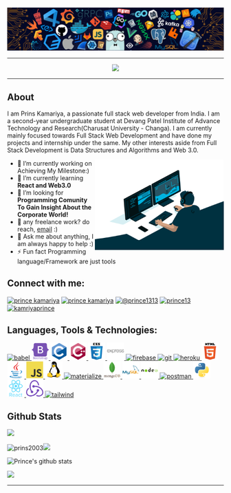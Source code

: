 
<!-- ----------- HEAD SECTION ------------ -->

![banner.png](./images/banner.png)
<hr>
<p align="center">
  <img src="https://readme-typing-svg.herokuapp.com?lines=Hey+There+%F0%9F%91%8B%2C+Nice+To+Meet+You;I+Am+Prins+Kamariya+%F0%9F%98%84;A+Full+Stack+Web+Developer+%F0%9F%92%BB;A+Problem+Solver+%F0%9F%95%B5;Loves+To+Build+Projects+%F0%9F%9B%A0">
</p>

<hr>

## About

I am Prins Kamariya, a passionate full stack web developer from India. I am a second-year undergraduate student at Devang Patel Institute of Advance Technology and Research(Charusat University - Changa). I am currently mainly focused towards Full Stack Web Development and have done my projects and internship under the same. My other interests aside from Full Stack Development is Data Structures and Algorithms and Web 3.0.


 <img align="right" alt="GIF" src="./images/code.gif" width="300" height="210" />
 
- 🔭 I’m currently working on Achieving My Milestone:)
- 🌱  I’m currently learning  **React and Web3.0**  
- 🤝  I’m looking for  **Programming Comunity To Gain Insight About the Corporate World!**
- 💼 any freelance work? do reach, [email](mailto:kamriyaprince@gmail.com) :)
- 💬 Ask me about anything, I am always happy to help :)
- ⚡ Fun fact Programming language/Framework are just tools


## Connect with me:
<p align="left">
<a href="https://github.com/prins2003" target="blank"><img align="center" src="https://raw.githubusercontent.com/rahuldkjain/github-profile-readme-generator/master/src/images/icons/Social/github.svg" alt="prince kamariya" height="30" width="40" /></a> <a href="https://linkedin.com/in/prince kamariya" target="blank"><img align="center" src="https://raw.githubusercontent.com/rahuldkjain/github-profile-readme-generator/master/src/images/icons/Social/linked-in-alt.svg" alt="prince kamariya" height="30" width="40" /></a> <a href="https://www.hackerrank.com/@prince1313" target="blank"><img align="center" src="https://raw.githubusercontent.com/rahuldkjain/github-profile-readme-generator/master/src/images/icons/Social/hackerrank.svg" alt="@prince1313" height="30" width="40" /></a> <a href="https://www.leetcode.com/prince13" target="blank"><img align="center" src="https://raw.githubusercontent.com/rahuldkjain/github-profile-readme-generator/master/src/images/icons/Social/leet-code.svg" alt="prince13" height="30" width="40" /></a> <a href="https://auth.geeksforgeeks.org/user/kamriyaprince" target="blank"><img align="center" src="https://raw.githubusercontent.com/rahuldkjain/github-profile-readme-generator/master/src/images/icons/Social/geeks-for-geeks.svg" alt="kamriyaprince" height="30" width="40" /></a>

</p>

## Languages, Tools & Technologies:
<p align="left"> <a href="https://babeljs.io/" target="_blank" rel="noreferrer"> <img src="https://www.vectorlogo.zone/logos/babeljs/babeljs-icon.svg" alt="babel" width="40" height="40"/> </a> <a href="https://getbootstrap.com" target="_blank" rel="noreferrer"> <img src="https://raw.githubusercontent.com/devicons/devicon/master/icons/bootstrap/bootstrap-plain-wordmark.svg" alt="bootstrap" width="40" height="40"/> </a> <a href="https://www.cprogramming.com/" target="_blank" rel="noreferrer"> <img src="https://raw.githubusercontent.com/devicons/devicon/master/icons/c/c-original.svg" alt="c" width="40" height="40"/> </a> <a href="https://www.w3schools.com/cpp/" target="_blank" rel="noreferrer"> <img src="https://raw.githubusercontent.com/devicons/devicon/master/icons/cplusplus/cplusplus-original.svg" alt="cplusplus" width="40" height="40"/> </a> <a href="https://www.w3schools.com/css/" target="_blank" rel="noreferrer"> <img src="https://raw.githubusercontent.com/devicons/devicon/master/icons/css3/css3-original-wordmark.svg" alt="css3" width="40" height="40"/> </a> <a href="https://expressjs.com" target="_blank" rel="noreferrer"> <img src="https://raw.githubusercontent.com/devicons/devicon/master/icons/express/express-original-wordmark.svg" alt="express" width="40" height="40"/> </a> <a href="https://firebase.google.com/" target="_blank" rel="noreferrer"> <img src="https://www.vectorlogo.zone/logos/firebase/firebase-icon.svg" alt="firebase" width="40" height="40"/> </a> <a href="https://git-scm.com/" target="_blank" rel="noreferrer"> <img src="https://www.vectorlogo.zone/logos/git-scm/git-scm-icon.svg" alt="git" width="40" height="40"/> </a> <a href="https://heroku.com" target="_blank" rel="noreferrer"> <img src="https://www.vectorlogo.zone/logos/heroku/heroku-icon.svg" alt="heroku" width="40" height="40"/> </a> <a href="https://www.w3.org/html/" target="_blank" rel="noreferrer"> <img src="https://raw.githubusercontent.com/devicons/devicon/master/icons/html5/html5-original-wordmark.svg" alt="html5" width="40" height="40"/> </a> <a href="https://www.java.com" target="_blank" rel="noreferrer"> <img src="https://raw.githubusercontent.com/devicons/devicon/master/icons/java/java-original.svg" alt="java" width="40" height="40"/> </a> <a href="https://developer.mozilla.org/en-US/docs/Web/JavaScript" target="_blank" rel="noreferrer"> <img src="https://raw.githubusercontent.com/devicons/devicon/master/icons/javascript/javascript-original.svg" alt="javascript" width="40" height="40"/> </a> <a href="https://www.linux.org/" target="_blank" rel="noreferrer"> <img src="https://raw.githubusercontent.com/devicons/devicon/master/icons/linux/linux-original.svg" alt="linux" width="40" height="40"/> </a> <a href="https://materializecss.com/" target="_blank" rel="noreferrer"> <img src="https://raw.githubusercontent.com/prplx/svg-logos/5585531d45d294869c4eaab4d7cf2e9c167710a9/svg/materialize.svg" alt="materialize" width="40" height="40"/> </a> <a href="https://www.mongodb.com/" target="_blank" rel="noreferrer"> <img src="https://raw.githubusercontent.com/devicons/devicon/master/icons/mongodb/mongodb-original-wordmark.svg" alt="mongodb" width="40" height="40"/> </a> <a href="https://www.mysql.com/" target="_blank" rel="noreferrer"> <img src="https://raw.githubusercontent.com/devicons/devicon/master/icons/mysql/mysql-original-wordmark.svg" alt="mysql" width="40" height="40"/> </a> <a href="https://nodejs.org" target="_blank" rel="noreferrer"> <img src="https://raw.githubusercontent.com/devicons/devicon/master/icons/nodejs/nodejs-original-wordmark.svg" alt="nodejs" width="40" height="40"/> </a> <a href="https://postman.com" target="_blank" rel="noreferrer"> <img src="https://www.vectorlogo.zone/logos/getpostman/getpostman-icon.svg" alt="postman" width="40" height="40"/> </a> <a href="https://www.python.org" target="_blank" rel="noreferrer"> <img src="https://raw.githubusercontent.com/devicons/devicon/master/icons/python/python-original.svg" alt="python" width="40" height="40"/> </a> <a href="https://reactjs.org/" target="_blank" rel="noreferrer"> <img src="https://raw.githubusercontent.com/devicons/devicon/master/icons/react/react-original-wordmark.svg" alt="react" width="40" height="40"/> </a> <a href="https://redux.js.org" target="_blank" rel="noreferrer"> <img src="https://raw.githubusercontent.com/devicons/devicon/master/icons/redux/redux-original.svg" alt="redux" width="40" height="40"/> </a> <a href="https://tailwindcss.com/" target="_blank" rel="noreferrer"> <img src="https://www.vectorlogo.zone/logos/tailwindcss/tailwindcss-icon.svg" alt="tailwind" width="40" height="40"/> </a> </p>

## Github Stats

![](https://activity-graph.herokuapp.com/graph?username=prins2003&theme=react-dark&hide_border=true&area=true)

<img src="https://github-readme-stats.vercel.app/api/top-langs?username=prins2003&show_icons=true&locale=en&layout=compact&theme=tokyonight" alt="prins2003" /><img src="https://github-readme-streak-stats.herokuapp.com/?user=prins2003&theme=tokyonight" /> 


<img src="https://github-readme-stats.vercel.app/api username=prins2003&count_private=true&show_icons=true&theme=react" alt="Prince's github stats"/>


![](https://visitor-badge.glitch.me/badge?page_id=prins2003)

<hr>


